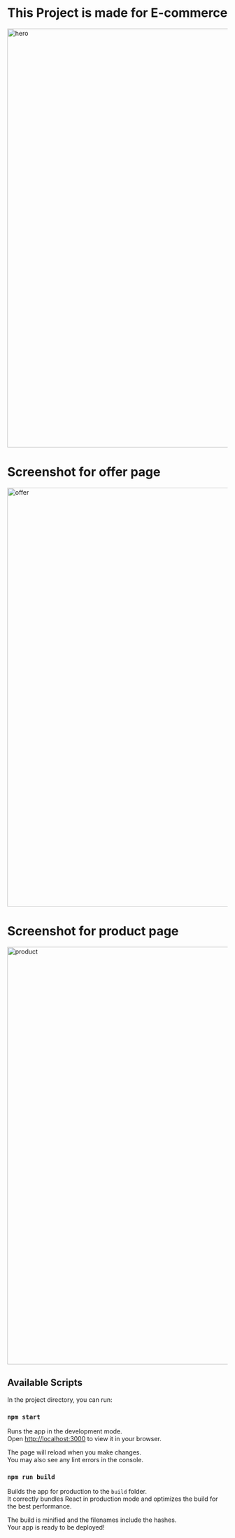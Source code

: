 # This Project is made for E-commerce

<img width="955" alt="hero" src="https://user-images.githubusercontent.com/91654227/227795033-51b41c39-2b09-4ca8-ac8b-f2f07fba9b57.png">

# Screenshot for offer page

<img width="955" alt="offer" src="https://user-images.githubusercontent.com/91654227/227795056-a44e2825-52a6-47b6-ba6f-6a0ffb828709.png">

# Screenshot for product page

<img width="952" alt="product" src="https://user-images.githubusercontent.com/91654227/227795068-0520e0a5-e70c-4552-a572-3ef4aaebe140.png">

## Available Scripts

In the project directory, you can run:

### `npm start`

Runs the app in the development mode.\
Open [http://localhost:3000](http://localhost:3000) to view it in your browser.

The page will reload when you make changes.\
You may also see any lint errors in the console.

### `npm run build`

Builds the app for production to the `build` folder.\
It correctly bundles React in production mode and optimizes the build for the best performance.

The build is minified and the filenames include the hashes.\
Your app is ready to be deployed!
